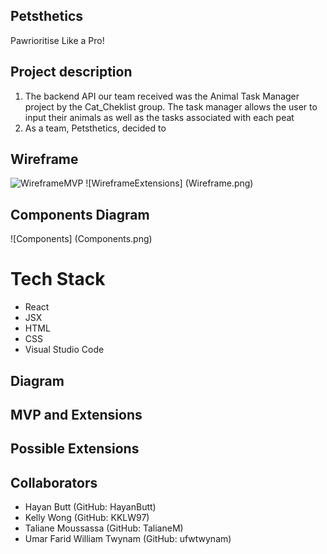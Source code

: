 
## Petsthetics 
Pawrioritise Like a Pro!


## Project description

<ol>

<li> The backend API our team received was the Animal Task Manager project by the Cat_Cheklist group. The task manager allows the user to input their animals as well as the tasks associated with each peat  </li>

<li> As a team, Petsthetics, decided to 

 </li>

</ol>

## Wireframe

![WireframeMVP](WireframeMVP.png)
![WireframeExtensions] (Wireframe.png)

## Components Diagram

![Components] (Components.png)

# Tech Stack
<ul>
    <li>React</li>
    <li>JSX</li>
    <li>HTML</li>
    <li>CSS</li>
    <li>Visual Studio Code</li>
</ul>

## Diagram

## MVP and Extensions


## Possible Extensions

## Collaborators
<ul>
    <li>Hayan Butt (GitHub: HayanButt) </li>
    <li>Kelly Wong (GitHub: KKLW97)</li>
    <li>Taliane Moussassa (GitHub: TalianeM)</li>
    <li>Umar Farid William Twynam (GitHub: ufwtwynam) </li>
</ul>
